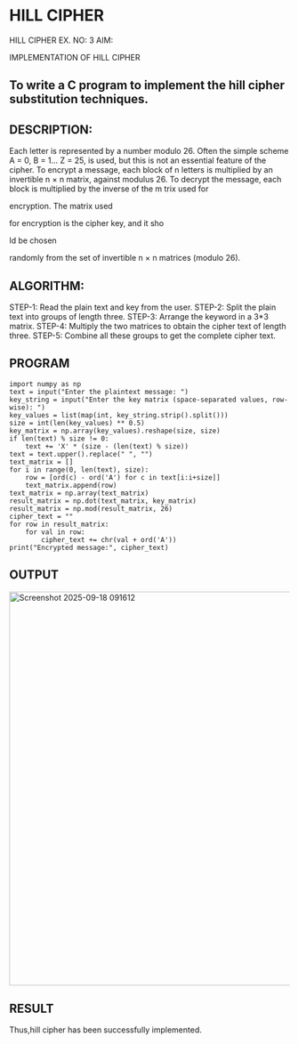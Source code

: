 # HILL CIPHER
HILL CIPHER
EX. NO: 3 AIM:
 

IMPLEMENTATION OF HILL CIPHER
 
## To write a C program to implement the hill cipher substitution techniques.

## DESCRIPTION:

Each letter is represented by a number modulo 26. Often the simple scheme A = 0, B
= 1... Z = 25, is used, but this is not an essential feature of the cipher. To encrypt a message, each block of n letters is  multiplied by an invertible n × n matrix, against modulus 26. To
decrypt the message, each block is multiplied by the inverse of the m trix used for
 
encryption. The matrix used
 
for encryption is the cipher key, and it sho
 
ld be chosen
 
randomly from the set of invertible n × n matrices (modulo 26).


## ALGORITHM:

STEP-1: Read the plain text and key from the user. STEP-2: Split the plain text into groups of length three. STEP-3: Arrange the keyword in a 3*3 matrix.
STEP-4: Multiply the two matrices to obtain the cipher text of length three.
STEP-5: Combine all these groups to get the complete cipher text.

## PROGRAM 
~~~
import numpy as np
text = input("Enter the plaintext message: ")
key_string = input("Enter the key matrix (space-separated values, row-wise): ")
key_values = list(map(int, key_string.strip().split()))
size = int(len(key_values) ** 0.5)
key_matrix = np.array(key_values).reshape(size, size)
if len(text) % size != 0:
    text += 'X' * (size - (len(text) % size))
text = text.upper().replace(" ", "")
text_matrix = []
for i in range(0, len(text), size):
    row = [ord(c) - ord('A') for c in text[i:i+size]]
    text_matrix.append(row)
text_matrix = np.array(text_matrix)
result_matrix = np.dot(text_matrix, key_matrix)
result_matrix = np.mod(result_matrix, 26)
cipher_text = ""
for row in result_matrix:
    for val in row:
        cipher_text += chr(val + ord('A'))
print("Encrypted message:", cipher_text)
~~~
## OUTPUT

<img width="1491" height="708" alt="Screenshot 2025-09-18 091612" src="https://github.com/user-attachments/assets/b77c0a4b-60a2-46c2-84bc-b61f7f1b3655" />


## RESULT

Thus,hill cipher has been successfully implemented.
